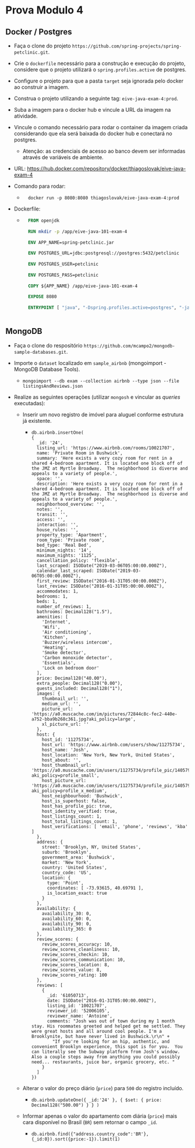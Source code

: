 # Prova Modulo 4

## Docker / Postgres

  - Faça o clone do projeto `https://github.com/spring-projects/spring-petclinic.git`.
  - Crie o `dockerfile` necessário para a construção e execução do projeto, considere que o projeto utilizará o `spring.profiles.active` de postgres.
  - Configure o projeto para que a pasta `target` seja ignorada pelo docker ao construir a imagem.
  - Construa o projeto utilizando a seguinte tag: `eive-java-exam-4:prod`.
  - Suba a imagem para o docker hub e vincule a URL da imagem na atividade.
  - Vincule o comando necessário para rodar o container da imagem criada considerando que ela será baixada do docker hub e conectará no postgres.
    - Atenção: as credenciais de acesso ao banco devem ser informadas através de variáveis de ambiente.



  - URL: https://hub.docker.com/repository/docker/thiagoslovak/eive-java-exam-4

  - Comando para rodar:

    - ````
        docker run -p 8080:8080 thiagoslovak/eive-java-exam-4:prod
        ````

        

  - Dockerfile:

    - ````dockerfile
        FROM openjdk
        
        RUN mkdir -p /app/eive-java-101-exam-4
        
        ENV APP_NAME=spring-petclinic.jar
        
        ENV POSTGRES_URL=jdbc:postgresql://postgres:5432/petclinic
        				 
        ENV POSTGRES_USER=petclinic
        
        ENV POSTGRES_PASS=petclinic
        
        COPY ${APP_NAME} /app/eive-java-101-exam-4
        
        EXPOSE 8080
        
        ENTRYPOINT [ "java", "-Dspring.profiles.active=postgres", "-jar", "/app/eive-java-101-exam-4/spring-petclinic.jar" ]
        
        ````

        

    

## MongoDB

  - Faça o clone do respositório `https://github.com/mcampo2/mongodb-sample-databases.git`.

  - Importe o `dataset` localizado em `sample_airbnb` (mongoimport - MongoDB Database Tools).

    - ````
      mongoimport --db exam --collection airbnb --type json --file listingsAndReviews.json
      ````

  - Realize as seguintes operações (utilizar `mongosh` e vincular as _queries_ executadas):
    - Inserir um novo registro de imóvel para aluguel conforme estrutura já existente.

      - ````
        db.airbnb.insertOne(
        {
          _id: '24',
          listing_url: 'https://www.airbnb.com/rooms/10021707',
          name: 'Private Room in Bushwick',
          summary: 'Here exists a very cozy room for rent in a shared 4-bedroom apartment. It is located one block off of the JMZ at Myrtle Broadway.  The neighborhood is diverse and appeals to a variety of people.',
          space: '',
          description: 'Here exists a very cozy room for rent in a shared 4-bedroom apartment. It is located one block off of the JMZ at Myrtle Broadway.  The neighborhood is diverse and appeals to a variety of people.',
          neighborhood_overview: '',
          notes: '',
          transit: '',
          access: '',
          interaction: '',
          house_rules: '',
          property_type: 'Apartment',
          room_type: 'Private room',
          bed_type: 'Real Bed',
          minimum_nights: '14',
          maximum_nights: '1125',
          cancellation_policy: 'flexible',
          last_scraped: ISODate("2019-03-06T05:00:00.000Z"),
          calendar_last_scraped: ISODate("2019-03-06T05:00:00.000Z"),
          first_review: ISODate("2016-01-31T05:00:00.000Z"),
          last_review: ISODate("2016-01-31T05:00:00.000Z"),
          accommodates: 1,
          bedrooms: 1,
          beds: 1,
          number_of_reviews: 1,
          bathrooms: Decimal128("1.5"),
          amenities: [
            'Internet',
            'Wifi',
            'Air conditioning',
            'Kitchen',
            'Buzzer/wireless intercom',
            'Heating',
            'Smoke detector',
            'Carbon monoxide detector',
            'Essentials',
            'Lock on bedroom door'
          ],
          price: Decimal128("40.00"),
          extra_people: Decimal128("0.00"),
          guests_included: Decimal128("1"),
          images: {
            thumbnail_url: '',
            medium_url: '',
            picture_url: 'https://a0.muscache.com/im/pictures/72844c8c-fec2-440e-a752-bba9b268c361.jpg?aki_policy=large',
            xl_picture_url: ''
          },
          host: {
            host_id: '11275734',
            host_url: 'https://www.airbnb.com/users/show/11275734',
            host_name: 'Josh',
            host_location: 'New York, New York, United States',
            host_about: '',
            host_thumbnail_url: 'https://a0.muscache.com/im/users/11275734/profile_pic/1405792127/original.jpg?aki_policy=profile_small',
            host_picture_url: 'https://a0.muscache.com/im/users/11275734/profile_pic/1405792127/original.jpg?aki_policy=profile_x_medium',
            host_neighbourhood: 'Bushwick',
            host_is_superhost: false,
            host_has_profile_pic: true,
            host_identity_verified: true,
            host_listings_count: 1,
            host_total_listings_count: 1,
            host_verifications: [ 'email', 'phone', 'reviews', 'kba' ]
          },
          address: {
            street: 'Brooklyn, NY, United States',
            suburb: 'Brooklyn',
            government_area: 'Bushwick',
            market: 'New York',
            country: 'United States',
            country_code: 'US',
            location: {
              type: 'Point',
              coordinates: [ -73.93615, 40.69791 ],
              is_location_exact: true
            }
          },
          availability: {
            availability_30: 0,
            availability_60: 0,
            availability_90: 0,
            availability_365: 0
          },
          review_scores: {
            review_scores_accuracy: 10,
            review_scores_cleanliness: 10,
            review_scores_checkin: 10,
            review_scores_communication: 10,
            review_scores_location: 8,
            review_scores_value: 8,
            review_scores_rating: 100
          },
          reviews: [
            {
              _id: '61050713',
              date: ISODate("2016-01-31T05:00:00.000Z"),
              listing_id: '10021707',
              reviewer_id: '52006105',
              reviewer_name: 'Antoine',
              comments: "Josh was out of town during my 1 month stay. His roommates greeted and helped get me settled. They were great hosts and all around cool people. I'm a Brooklynite, but have never lived in Bushwick.\r\n" +
                "If you're looking for an hip, authentic, and convenient Brooklyn experience, this spot is for you.  You can literally see the Subway platform from Josh's window. Also a couple steps away from anything you could possibly need... restaurants, juice bar, organic grocery, etc. "
            }
          ]
        })	
        ````

    - Alterar o valor do preço diário (`price`) para `500` do registro incluído.

      - ````
        db.airbnb.updateOne({ _id:'24' }, { $set: { price: Decimal128("500.00") } } )
        ````

    - Informar apenas o valor do apartamento com diária (`price`)  mais cara disponível no Brasil (`BR`) sem retornar o campo `_id`.

      - ````
        db.airbnb.find({"address.country_code":'BR'}, {_id:0}).sort({price:-1}).limit(1)
        ````
